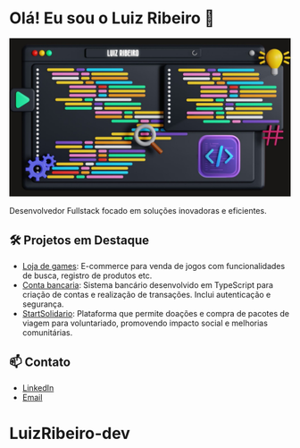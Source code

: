 # Olá! Eu sou o Luiz Ribeiro 👋

![Banner](https://github.com/LuizRibeiro-dev/LuizRibeiro-dev/blob/main/banner.jpg)

Desenvolvedor Fullstack focado em soluções inovadoras e eficientes.

## 🛠️ Projetos em Destaque
- [Loja de games](https://github.com/LuizRibeiro-dev/loja_games): E-commerce para venda de jogos com funcionalidades de busca, registro de produtos etc.
- [Conta bancaria](https://github.com/LuizRibeiro-dev/contabancaria): Sistema bancário desenvolvido em TypeScript para criação de contas e realização de
transações. Inclui autenticação e segurança.
- [StartSolidario](https://github.com/StartSolidario): Plataforma que permite doações e compra de pacotes de viagem para voluntariado,
promovendo impacto social e melhorias comunitárias.

## 📫 Contato
- [LinkedIn](https://www.linkedin.com/in/-luizribeiro/)
- [Email](mailto:luizribeirodesenvolvedor@gmail.com)
# LuizRibeiro-dev
